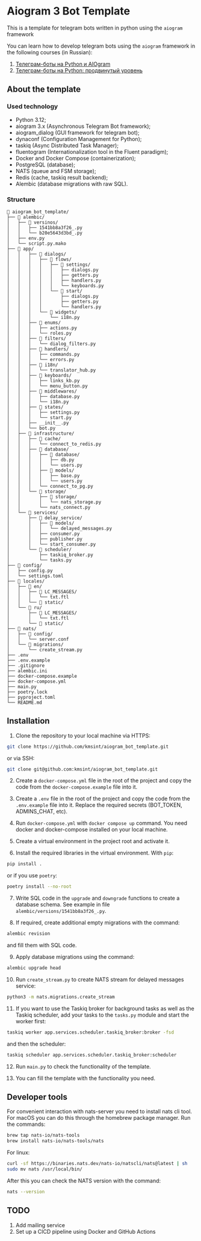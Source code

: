 
# Aiogram 3 Bot Template

This is a template for telegram bots written in python using the `aiogram` framework


You can learn how to develop telegram bots using the `aiogram` framework in the following courses (in Russian):
1. <a href="https://stepik.org/course/120924/">Телеграм-боты на Python и AIOgram</a>
2. <a href="https://stepik.org/a/153850?utm_source=kmsint_github">Телеграм-боты на Python: продвинутый уровень</a>

## About the template

### Used technology
* Python 3.12;
* aiogram 3.x (Asynchronous Telegram Bot framework);
* aiogram_dialog (GUI framework for telegram bot);
* dynaconf (Configuration Management for Python);
* taskiq (Async Distributed Task Manager);
* fluentogram (Internationalization tool in the Fluent paradigm);
* Docker and Docker Compose (containerization);
* PostgreSQL (database);
* NATS (queue and FSM storage);
* Redis (cache, taskiq result backend);
* Alembic (database migrations with raw SQL).

### Structure

```
📁 aiogram_bot_template/
├── 📁 alembic/
│   ├── 📁 versinos/
│   │   ├── 1541bb8a3f26_.py
│   │   └── b20e5643d3bd_.py
│   ├── env.py
│   └── script.py.mako
├── 📁 app/
│   │   ├── 📁 dialogs/
│   │   │   ├── 📁 flows/
│   │   │   │   ├── 📁 settings/
│   │   │   │   │   ├── dialogs.py
│   │   │   │   │   ├── getters.py
│   │   │   │   │   ├── handlers.py
│   │   │   │   │   └── keyboards.py
│   │   │   │   └── 📁 start/
│   │   │   │       ├── dialogs.py
│   │   │   │       ├── getters.py
│   │   │   │       └── handlers.py
│   │   │   └── 📁 widgets/
│   │   │       └── i18n.py
│   │   ├── 📁 enums/
│   │   │   ├── actions.py
│   │   │   └── roles.py
│   │   ├── 📁 filters/
│   │   │   └── dialog_filters.py
│   │   ├── 📁 handlers/
│   │   │   ├── commands.py
│   │   │   └── errors.py
│   │   ├── 📁 i18n/
│   │   │   └── translator_hub.py
│   │   ├── 📁 keyboards/
│   │   │   ├── links_kb.py
│   │   │   └── menu_button.py
│   │   ├── 📁 middlewares/
│   │   │   ├── database.py
│   │   │   └── i18n.py
│   │   ├── 📁 states/
│   │   │   ├── settings.py
│   │   │   └── start.py
│   │   ├── __init__.py
│   │   └── bot.py
│   ├── 📁 infrastructure/
│   │   ├── 📁 cache/
│   │   │   └── connect_to_redis.py
│   │   ├── 📁 database/
│   │   │   ├── 📁 database/
│   │   │   │   ├── db.py
│   │   │   │   └── users.py
│   │   │   ├── 📁 models/
│   │   │   │   ├── base.py
│   │   │   │   └── users.py
│   │   │   └── connect_to_pg.py
│   │   └── 📁 storage/
│   │       ├── 📁 storage/
│   │       │   └── nats_storage.py
│   │       └── nats_connect.py
│   └── 📁 services/
│       ├── 📁 delay_service/
│       │   ├── 📁 models/
│       │   │   └── delayed_messages.py
│       │   ├── consumer.py
│       │   ├── publisher.py
│       │   └── start_consumer.py
│       └── 📁 scheduler/
│           ├── taskiq_broker.py
│           └── tasks.py
├── 📁 config/
│   ├── config.py
│   └── settings.toml
├── 📁 locales/
│   ├── 📁 en/
│   │   ├── 📁 LC_MESSAGES/
│   │   │   └── txt.ftl
│   │   └── 📁 static/
│   └── 📁 ru/
│       ├── 📁 LC_MESSAGES/
│       │   └── txt.ftl
│       └── 📁 static/
├── 📁 nats/
│   ├── 📁 config/
│   │   └── server.conf
│   └── 📁 migrations/
│       └── create_stream.py
├── .env
├── .env.example
├── .gitignore
├── alembic.ini
├── docker-compose.example
├── docker-compose.yml
├── main.py
├── poetry.lock
├── pyproject.toml
└── README.md
```

## Installation

1. Clone the repository to your local machine via HTTPS:

```bash
git clone https://github.com/kmsint/aiogram_bot_template.git
```
or via SSH:
```bash
git clone git@github.com:kmsint/aiogram_bot_template.git
```

2. Create a `docker-compose.yml` file in the root of the project and copy the code from the `docker-compose.example` file into it.

3. Create a `.env` file in the root of the project and copy the code from the `.env.example` file into it. Replace the required secrets (BOT_TOKEN, ADMINS_CHAT, etc).

4. Run `docker-compose.yml` with `docker compose up` command. You need docker and docker-compose installed on your local machine.

5. Create a virtual environment in the project root and activate it.

6. Install the required libraries in the virtual environment. With `pip`:
```bash
pip install .
```
or if you use `poetry`:
```bash
poetry install --no-root
```
7. Write SQL code in the `upgrade` and `downgrade` functions to create a database schema. See example in file `alembic/versions/1541bb8a3f26_.py`.

8. If required, create additional empty migrations with the command:
```bash
alembic revision
```
and fill them with SQL code.

9. Apply database migrations using the command:
```bash
alembic upgrade head
```

10. Run `create_stream.py` to create NATS stream for delayed messages service:
```bash
python3 -m nats.migrations.create_stream
```

11. If you want to use the Taskiq broker for background tasks as well as the Taskiq scheduler, add your tasks to the `tasks.py` module and start the worker first:
```bash
taskiq worker app.services.scheduler.taskiq_broker:broker -fsd
```
and then the scheduler:
```bash
taskiq scheduler app.services.scheduler.taskiq_broker:scheduler
```

12. Run `main.py` to check the functionality of the template.

13. You can fill the template with the functionality you need.

## Developer tools

For convenient interaction with nats-server you need to install nats cli tool. For macOS you can do this through the homebrew package manager. Run the commands:
```bash
brew tap nats-io/nats-tools
brew install nats-io/nats-tools/nats
```
For linux:
```bash
curl -sf https://binaries.nats.dev/nats-io/natscli/nats@latest | sh
sudo mv nats /usr/local/bin/
```
After this you can check the NATS version with the command:
```bash
nats --version
```

## TODO

1. Add mailing service
2. Set up a CICD pipeline using Docker and GitHub Actions